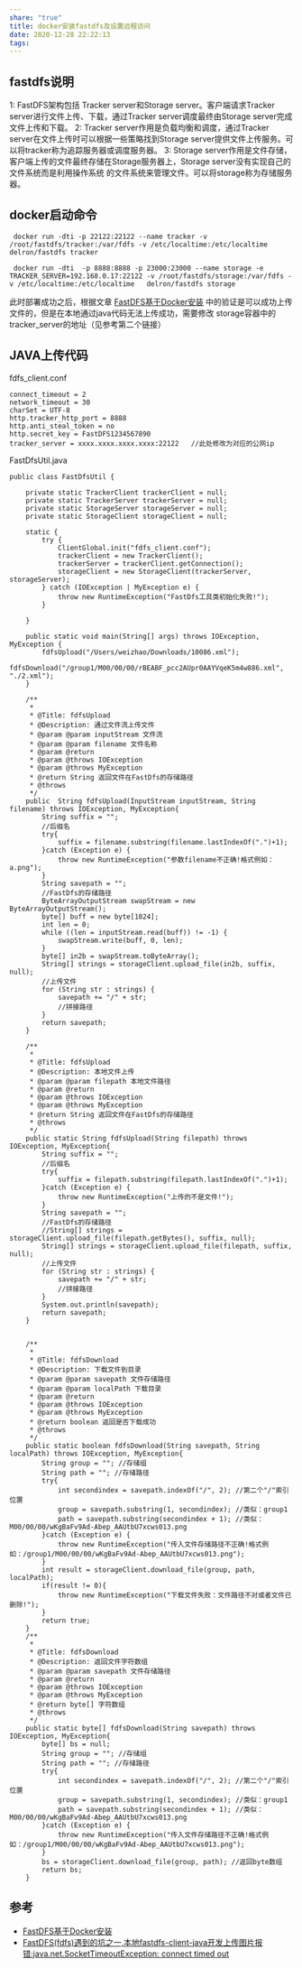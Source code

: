 ```yaml
---
share: "true"
title: docker安装fastdfs及设置远程访问
date: 2020-12-28 22:22:13
tags: 
---
```


## fastdfs说明

1: FastDFS架构包括 Tracker server和Storage server。客户端请求Tracker server进行文件上传、下载，通过Tracker server调度最终由Storage server完成文件上传和下载。
2: Tracker server作用是负载均衡和调度，通过Tracker server在文件上传时可以根据一些策略找到Storage server提供文件上传服务。可以将tracker称为追踪服务器或调度服务器。
3: Storage server作用是文件存储，客户端上传的文件最终存储在Storage服务器上，Storage server没有实现自己的文件系统而是利用操作系统 的文件系统来管理文件。可以将storage称为存储服务器。

<!--more-->

## docker启动命令

```
 docker run -dti -p 22122:22122 --name tracker -v /root/fastdfs/tracker:/var/fdfs -v /etc/localtime:/etc/localtime  delron/fastdfs tracker
 
 docker run -dti  -p 8888:8888 -p 23000:23000 --name storage -e TRACKER_SERVER=192.168.0.17:22122 -v /root/fastdfs/storage:/var/fdfs -v /etc/localtime:/etc/localtime   delron/fastdfs storage
```

此时部署成功之后，根据文章 [FastDFS基于Docker安装](https://blog.csdn.net/wo541075754/article/details/107528318) 中的验证是可以成功上传文件的，但是在本地通过java代码无法上传成功，需要修改 storage容器中的tracker_server的地址（见参考第二个链接）

## JAVA上传代码

fdfs_client.conf

```
connect_timeout = 2
network_timeout = 30
charSet = UTF-8
http.tracker_http_port = 8888
http.anti_steal_token = no
http.secret_key = FastDFS1234567890
tracker_server = xxxx.xxxx.xxxx.xxxx:22122   //此处修改为对应的公网ip
```

FastDfsUtil.java

```
public class FastDfsUtil {

	private static TrackerClient trackerClient = null;
	private static TrackerServer trackerServer = null;
	private static StorageServer storageServer = null;
	private static StorageClient storageClient = null;

	static {
		try {
			ClientGlobal.init("fdfs_client.conf");
			trackerClient = new TrackerClient();
			trackerServer = trackerClient.getConnection();
			storageClient = new StorageClient(trackerServer, storageServer);
		} catch (IOException | MyException e) {
			throw new RuntimeException("FastDfs工具类初始化失败!");
		}

	}

	public static void main(String[] args) throws IOException, MyException {
		fdfsUpload("/Users/weizhao/Downloads/10086.xml");
		fdfsDownload("/group1/M00/00/00/rBEABF_pcc2AUpr0AAYVqeK5m4w886.xml", "./2.xml");
	}

	/**
	 *
	 * @Title: fdfsUpload
	 * @Description: 通过文件流上传文件
	 * @param @param inputStream 文件流
	 * @param @param filename 文件名称
	 * @param @return
	 * @param @throws IOException
	 * @param @throws MyException
	 * @return String 返回文件在FastDfs的存储路径
	 * @throws
	 */
	public  String fdfsUpload(InputStream inputStream, String filename) throws IOException, MyException{
		String suffix = "";
		//后缀名
		try{
			suffix = filename.substring(filename.lastIndexOf(".")+1);
		}catch (Exception e) {
			throw new RuntimeException("参数filename不正确!格式例如：a.png");
		}
		String savepath = "";
		//FastDfs的存储路径
		ByteArrayOutputStream swapStream = new ByteArrayOutputStream();
		byte[] buff = new byte[1024];
		int len = 0;
		while ((len = inputStream.read(buff)) != -1) {
			swapStream.write(buff, 0, len);
		}
		byte[] in2b = swapStream.toByteArray();
		String[] strings = storageClient.upload_file(in2b, suffix, null);
		//上传文件
		for (String str : strings) {
			savepath += "/" + str;
			//拼接路径
		}
		return savepath;
	}

	/**
	 *
	 * @Title: fdfsUpload
	 * @Description: 本地文件上传
	 * @param @param filepath 本地文件路径
	 * @param @return
	 * @param @throws IOException
	 * @param @throws MyException
	 * @return String 返回文件在FastDfs的存储路径
	 * @throws
	 */
	public static String fdfsUpload(String filepath) throws IOException, MyException{
		String suffix = "";
		//后缀名
		try{
			suffix = filepath.substring(filepath.lastIndexOf(".")+1);
		}catch (Exception e) {
			throw new RuntimeException("上传的不是文件!");
		}
		String savepath = "";
		//FastDfs的存储路径
		//String[] strings = storageClient.upload_file(filepath.getBytes(), suffix, null);
		String[] strings = storageClient.upload_file(filepath, suffix, null);
		//上传文件
		for (String str : strings) {
			savepath += "/" + str;
			//拼接路径
		}
		System.out.println(savepath);
		return savepath;
	}


	/**
	 *
	 * @Title: fdfsDownload
	 * @Description: 下载文件到目录
	 * @param @param savepath 文件存储路径
	 * @param @param localPath 下载目录
	 * @param @return
	 * @param @throws IOException
	 * @param @throws MyException
	 * @return boolean 返回是否下载成功
	 * @throws
	 */
	public static boolean fdfsDownload(String savepath, String localPath) throws IOException, MyException{
		String group = ""; //存储组
		String path = ""; //存储路径
		try{
			int secondindex = savepath.indexOf("/", 2); //第二个"/"索引位置
			group = savepath.substring(1, secondindex); //类似：group1
			path = savepath.substring(secondindex + 1); //类似：M00/00/00/wKgBaFv9Ad-Abep_AAUtbU7xcws013.png
		}catch (Exception e) {
			throw new RuntimeException("传入文件存储路径不正确!格式例如：/group1/M00/00/00/wKgBaFv9Ad-Abep_AAUtbU7xcws013.png");
		}
		int result = storageClient.download_file(group, path, localPath);
		if(result != 0){
			throw new RuntimeException("下载文件失败：文件路径不对或者文件已删除!");
		}
		return true;
	}
	/**
	 *
	 * @Title: fdfsDownload
	 * @Description: 返回文件字符数组
	 * @param @param savepath 文件存储路径
	 * @param @return
	 * @param @throws IOException
	 * @param @throws MyException
	 * @return byte[] 字符数组
	 * @throws
	 */
	public static byte[] fdfsDownload(String savepath) throws IOException, MyException{
		byte[] bs = null;
		String group = ""; //存储组
		String path = ""; //存储路径
		try{
			int secondindex = savepath.indexOf("/", 2); //第二个"/"索引位置
			group = savepath.substring(1, secondindex); //类似：group1
			path = savepath.substring(secondindex + 1); //类似：M00/00/00/wKgBaFv9Ad-Abep_AAUtbU7xcws013.png
		}catch (Exception e) {
			throw new RuntimeException("传入文件存储路径不正确!格式例如：/group1/M00/00/00/wKgBaFv9Ad-Abep_AAUtbU7xcws013.png");
		}
		bs = storageClient.download_file(group, path); //返回byte数组
		return bs;
	}

```

## 参考

* [FastDFS基于Docker安装](https://blog.csdn.net/wo541075754/article/details/107528318)
* [FastDFS(fdfs)遇到的坑之一,本地fastdfs-client-java开发上传图片报错:java.net.SocketTimeoutException: connect timed out](https://blog.csdn.net/q258523454/article/details/82791334?utm_medium=distribute.pc_relevant.none-task-blog-baidujs_title-2&spm=1001.2101.3001.4242)


